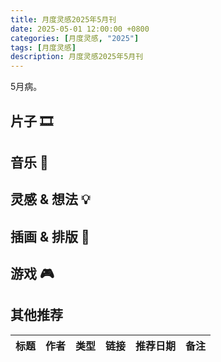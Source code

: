```yaml
---
title: 月度灵感2025年5月刊
date: 2025-05-01 12:00:00 +0800
categories: [月度灵感, "2025"]
tags: [月度灵感]
description: 月度灵感2025年5月刊
---
```


5月病。

## 片子 🎞️

## 音乐 🎼

## 灵感 & 想法 💡


## 插画 & 排版 🎨


## 游戏 🎮


## 其他推荐

| 标题 | 作者 | 类型 | 链接 | 推荐日期 | 备注 |
| ---- | ---- | ---- | ---- | -------- | ---- |